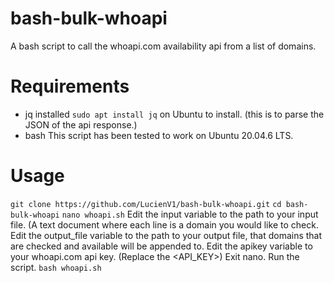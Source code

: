 # bash-bulk-whoapi
A bash script to call the whoapi.com availability api from a list of domains.

# Requirements
- jq installed `sudo apt install jq` on Ubuntu to install. (this is to parse the JSON of the api response.)
- bash
This script has been tested to work on Ubuntu 20.04.6 LTS.

# Usage
`git clone https://github.com/LucienV1/bash-bulk-whoapi.git`
`cd bash-bulk-whoapi`
`nano whoapi.sh`
Edit the input variable to the path to your input file. (A text document where each line is a domain you would like to check.
Edit the output_file variable to the path to your output file, that domains that are checked and available will be appended to.
Edit the apikey variable to your whoapi.com api key. (Replace the <API_KEY>)
Exit nano.
Run the script.
`bash whoapi.sh`
